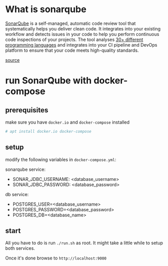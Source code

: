 # What is sonarqube

[SonarQube](http://www.sonarqube.org/) is a self-managed, automatic code review tool that systematically helps you deliver clean code. It integrates into your existing workflow and detects issues in your code to help you perform continuous code inspections of your projects. The tool analyses [30+ different programming languages](https://rules.sonarsource.com/) and integrates into your CI pipeline and DevOps platform to ensure that your code meets high-quality standards.

[source](https://docs.sonarqube.org/latest/)

# run SonarQube with docker-compose

## prerequisites

make sure you have `docker.io` and `docker-compose` installed

```sh
# apt install docker.io docker-compose
```

## setup

modify the following variables in `docker-compose.yml`:

sonarqube service:

* SONAR_JDBC_USERNAME: <database_username>
* SONAR_JDBC_PASSWORD: <database_password>

db service:

* POSTGRES_USER=<database_username>
* POSTGRES_PASSWORD=<database_password>
* POSTGRES_DB=<database_name>

## start

All you have to do is run `./run.sh` as root. It might take a little while to setup both services.

Once it's done browse to `http://localhost:9000`
